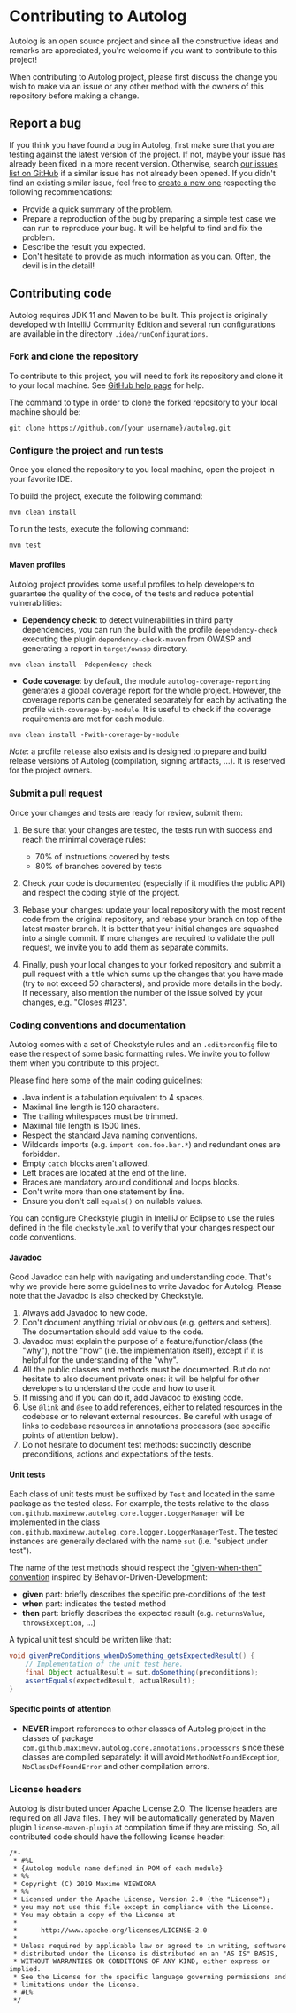 # Contributing to Autolog

Autolog is an open source project and since all the constructive ideas and remarks are appreciated, you're welcome if
you want to contribute to this project!

When contributing to Autolog project, please first discuss the change you wish to make via an issue or any other method
with the owners of this repository before making a change.

## Report a bug

If you think you have found a bug in Autolog, first make sure that you are testing against the latest version of the
project. If not, maybe your issue has already been fixed in a more recent version.
Otherwise, search [our issues list on GitHub](https://github.com/maximevw/autolog/issues) if a similar issue has not
already been opened. If you didn't find an existing similar issue, feel free to
[create a new one](https://help.github.com/en/github/managing-your-work-on-github/creating-an-issue) respecting the
following recommendations:

* Provide a quick summary of the problem.
* Prepare a reproduction of the bug by preparing a simple test case we can run to reproduce your bug. It will be helpful
to find and fix the problem.
* Describe the result you expected.
* Don't hesitate to provide as much information as you can. Often, the devil is in the detail!

## Contributing code

Autolog requires JDK 11 and Maven to be built. This project is originally developed with IntelliJ Community Edition and
several run configurations are available in the directory `.idea/runConfigurations`.

### Fork and clone the repository

To contribute to this project, you will need to fork its repository and clone it to your local machine.
See [GitHub help page](https://help.github.com/articles/fork-a-repo) for help.

The command to type in order to clone the forked repository to your local machine should be:
```
git clone https://github.com/{your username}/autolog.git
```

### Configure the project and run tests

Once you cloned the repository to you local machine, open the project in your favorite IDE.

To build the project, execute the following command:
```
mvn clean install
```

To run the tests, execute the following command:
```
mvn test
```

#### Maven profiles

Autolog project provides some useful profiles to help developers to guarantee the quality of the code, of the tests and
reduce potential vulnerabilities:
* **Dependency check**: to detect vulnerabilities in third party dependencies, you can run the build with the profile
`dependency-check` executing the plugin `dependency-check-maven` from OWASP and generating a report in `target/owasp`
directory.
```
mvn clean install -Pdependency-check
```
* **Code coverage**: by default, the module `autolog-coverage-reporting` generates a global coverage report for the
whole project. However, the coverage reports can be generated separately for each by activating the profile
`with-coverage-by-module`. It is useful to check if the coverage requirements are met for each module.
```
mvn clean install -Pwith-coverage-by-module
```

*Note*: a profile `release` also exists and is designed to prepare and build release versions of Autolog (compilation,
signing artifacts, ...). It is reserved for the project owners.

### Submit a pull request

Once your changes and tests are ready for review, submit them:

1. Be sure that your changes are tested, the tests run with success and reach the minimal coverage rules:
    * 70% of instructions covered by tests
    * 80% of branches covered by tests

2. Check your code is documented (especially if it modifies the public API) and respect the coding style of the project.

3. Rebase your changes: update your local repository with the most recent code from the original repository, and rebase
your branch on top of the latest master branch. It is better that your initial changes are squashed into a single
commit. If more changes are required to validate the pull request, we invite you to add them as separate commits.

4. Finally, push your local changes to your forked repository and submit a pull request with a title which sums up the
changes that you have made (try to not exceed 50 characters), and provide more details in the body. If necessary, also
mention the number of the issue solved by your changes, e.g. "Closes #123".

### Coding conventions and documentation

Autolog comes with a set of Checkstyle rules and an `.editorconfig` file to ease the respect of some basic formatting
rules. We invite you to follow them when you contribute to this project.

Please find here some of the main coding guidelines:
* Java indent is a tabulation equivalent to 4 spaces.
* Maximal line length is 120 characters.
* The trailing whitespaces must be trimmed.
* Maximal file length is 1500 lines.
* Respect the standard Java naming conventions.
* Wildcards imports (e.g. `import com.foo.bar.*`) and redundant ones are forbidden.
* Empty `catch` blocks aren't allowed.
* Left braces are located at the end of the line.
* Braces are mandatory around conditional and loops blocks.
* Don't write more than one statement by line.
* Ensure you don't call `equals()` on nullable values.

You can configure Checkstyle plugin in IntelliJ or Eclipse to use the rules defined in the file `checkstyle.xml` to
verify that your changes respect our code conventions.

#### Javadoc

Good Javadoc can help with navigating and understanding code. That's why we provide here some guidelines to write
Javadoc for Autolog. Please note that the Javadoc is also checked by Checkstyle.

1. Always add Javadoc to new code.
2. Don't document anything trivial or obvious (e.g. getters and setters). The documentation should add value to the
code.
3. Javadoc must explain the purpose of a feature/function/class (the "why"), not the "how" (i.e. the implementation
itself), except if it is helpful for the understanding of the "why".
4. All the public classes and methods must be documented. But do not hesitate to also document private ones: it will be
helpful for other developers to understand the code and how to use it.
5. If missing and if you can do it, add Javadoc to existing code.
6. Use `@link` and `@see` to add references, either to related resources in the codebase or to relevant external
resources. Be careful with usage of links to codebase resources in annotations processors (see specific points of
attention below).
7. Do not hesitate to document test methods: succinctly describe preconditions, actions and expectations of the tests.

#### Unit tests

Each class of unit tests must be suffixed by `Test` and located in the same package as the tested class. For example,
the tests relative to the class `com.github.maximevw.autolog.core.logger.LoggerManager` will be implemented in the
class `com.github.maximevw.autolog.core.logger.LoggerManagerTest`. The tested instances are generally declared with the
name `sut` (i.e. "subject under test").

The name of the test methods should respect the
["given-when-then" convention](https://martinfowler.com/bliki/GivenWhenThen.html) inspired by
Behavior-Driven-Development:
* **given** part: briefly describes the specific pre-conditions of the test
* **when** part: indicates the tested method
* **then** part: briefly describes the expected result (e.g. `returnsValue`, `throwsException`, ...)

A typical unit test should be written like that:
```java
void givenPreConditions_whenDoSomething_getsExpectedResult() {
    // Implementation of the unit test here.
    final Object actualResult = sut.doSomething(preconditions);
    assertEquals(expectedResult, actualResult);
}
```

#### Specific points of attention

* **NEVER** import references to other classes of Autolog project in the classes of package
`com.github.maximevw.autolog.core.annotations.processors` since these classes are compiled separately: it will avoid
`MethodNotFoundException`, `NoClassDefFoundError` and other compilation errors.

### License headers

Autolog is distributed under Apache License 2.0. The license headers are required on all Java files. They will be
automatically generated by Maven plugin `license-maven-plugin` at compilation time if they are missing. So, all
contributed code should have the following license header:
```
/*-
 * #%L
 * {Autolog module name defined in POM of each module}
 * %%
 * Copyright (C) 2019 Maxime WIEWIORA
 * %%
 * Licensed under the Apache License, Version 2.0 (the "License");
 * you may not use this file except in compliance with the License.
 * You may obtain a copy of the License at
 *
 *      http://www.apache.org/licenses/LICENSE-2.0
 *
 * Unless required by applicable law or agreed to in writing, software
 * distributed under the License is distributed on an "AS IS" BASIS,
 * WITHOUT WARRANTIES OR CONDITIONS OF ANY KIND, either express or implied.
 * See the License for the specific language governing permissions and
 * limitations under the License.
 * #L%
 */
```